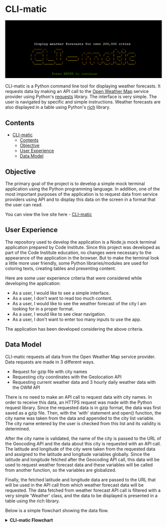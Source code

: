 # CLI-matic

![Banner](assets/images/banner.png)

CLI-matic is a Python command line tool for displaying weather forecasts. It requests data by making an API call to the [Open Weather Map](https://openweathermap.org/api) service provider using Python's [requests](https://requests.readthedocs.io/en/latest/) library. The interface is very simple. The user is navigated by specific and simple instructions. Weather forecasts are also displayed in a table using Python's [rich](https://rich.readthedocs.io/en/stable/introduction.html#:~:text=Rich%20is%20a%20Python%20library,in%20a%20more%20readable%20way.) library.

## Contents

- [CLI-matic](#cli-matic)
  - [Contents](#contents)
  - [Objective](#objective)
  - [User Experience](#user-experience)
  - [Data Model](#data-model)

## Objective

The primary goal of the project is to develop a simple mock terminal application using the Python programming language. In addition, one of the most important purposes of the application is to request data from service providers using API and to display this data on the screen in a format that the user can read.

You can view the live site here - [CLI-matic](https://cli-matic.herokuapp.com/)

## User Experience

The repository used to develop the application is a Node.js mock terminal application prepared by Code Institute. Since this project was developed as part of the Code Institute education, no changes were necessary to the appearance of the application in the browser. But to make the terminal look a little more user friendly, some Python libraries/modules are used for coloring texts, creating tables and presenting content.

Here are some user experience criteria that were considered while developing the application:

- As a user, I would like to see a simple interface.
- As a user, I don't want to read too much content.
- As a user, I would like to see the weather forecast of the city I am looking for in a proper format.
- As a user, I would like to see clear navigation.
- As a user, I don't want to enter too many inputs to use the app.

The application has been developed considering the above criteria.

## Data Model

CLI-matic requests all data from the Open Weather Map service provider. Data requests are made in 3 different ways.

- Request for gzip file with city names
- Requesting city coordinates with the Geolocation API
- Requesting current weather data and 3 hourly daily weather data with the OWM API

There is no need to make an API call to request data with city names. In order to receive this data, an HTTPS request was made with the Python request library. Since the requested data is in gzip format, the data was first saved as a gzip file. Then, with the 'with' statement and open() function, the city name was taken from the data and appended to the city list variable. The city name entered by the user is checked from this list and its validity is determined.

After the city name is validated, the name of the city is passed to the URL of the Geocoding API and the data about this city is requested with an API call. The latitude and longitude of the city were taken from the requested data and assigned to the latitude and longitude variables globally. Since the latitude and longitude fetched after the Geocoding API call, this data will be used to request weather forecast data and these variables will be called from another function, so the variables are globalized.

Finally, the fetched latitude and longitude data are passed to the URL that will be used in the API call from which weather forecast data will be requested. The data fetched from weather forecast API call is filtered with a very simple 'Weather' class, and the data to be displayed is presented in a table using the rich library.

Below is a simple flowchart showing the data flow.

<details><summary><b>CLI-matic Flowchart</b></summary>

![flowchart](assets/images/flowchart.drawio.png)
</details><br />